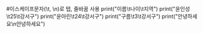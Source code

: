 #이스케이프문자(\t, \n)로 탭, 줄바꿈 사용
print("이름\t나이\t지역")
print("윤인성\t25\t강서구")
print("윤아린\t24\t강서구")
print("구름\t3\t강서구")
print("안녕하세요\n안녕하세요")
